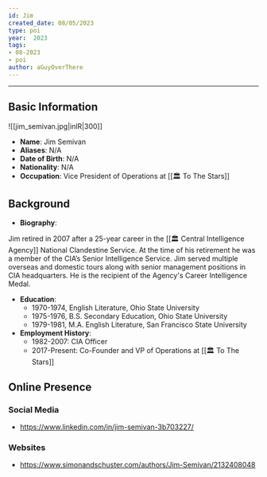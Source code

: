 ```yaml
---
id: Jim
created_date: 08/05/2023
type: poi
year:  2023
tags:
- 08-2023
- poi
author: aGuyOverThere
---
```


----
## Basic Information
![[jim_semivan.jpg|inlR|300]]
- **Name**: Jim Semivan
- **Aliases**: N/A
- **Date of Birth**: N/A
- **Nationality**: N/A
- **Occupation**: Vice President of Operations at [[🏛️ To The Stars]]
## Background

- **Biography**: 

Jim retired in 2007 after a 25-year career in the [[🏛️ Central Intelligence Agency]] National Clandestine Service. At the time of his retirement he was a member of the CIA’s Senior Intelligence Service. Jim served multiple overseas and domestic tours along with senior management positions in CIA headquarters. He is the recipient of the Agency's Career Intelligence Medal.

- **Education**: 
	- 1970-1974, English Literature, Ohio State University
	- 1975-1976, B.S. Secondary Education, Ohio State University
	- 1979-1981, M.A. English Literature, San Francisco State University
- **Employment History**: 
	- 1982-2007: CIA Officer
	- 2017-Present: Co-Founder and VP of Operations at [[🏛️ To The Stars]]

## Online Presence

### Social Media

- https://www.linkedin.com/in/jim-semivan-3b703227/

### Websites

- https://www.simonandschuster.com/authors/Jim-Semivan/2132408048

